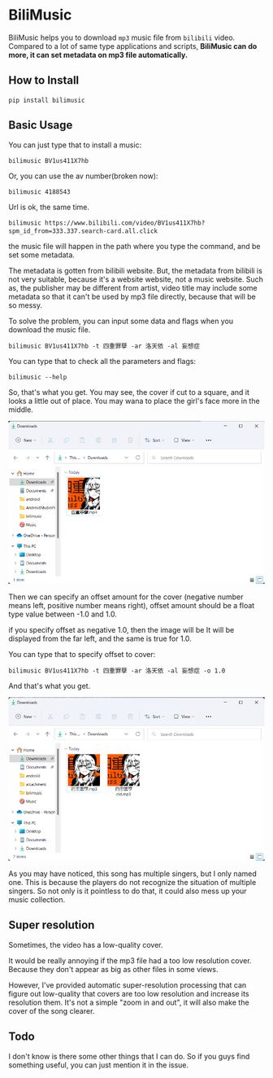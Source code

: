 # BiliMusic

BiliMusic helps you to download `mp3` music file from `bilibili` video.
Compared to a lot of same type applications and scripts, **BiliMusic can do more, it can set metadata on mp3 file automatically.**

## How to Install

```
pip install bilimusic
```

## Basic Usage

You can just type that to install a music:

```
bilimusic BV1us411X7hb
```

Or, you can use the av number(broken now):

```
bilimusic 4188543
```

Url is ok, the same time.

```
bilimusic https://www.bilibili.com/video/BV1us411X7hb?spm_id_from=333.337.search-card.all.click
```

the music file will happen in the path where you type the command, and be set some metadata.

The metadata is gotten from bilibili website.
But, the metadata from bilibili is not very suitable, because it's a website website, not a music website.
Such as, the publisher may be different from artist, video title may include some metadata so that it can't be used by mp3 file directly, because that will be so messy.

To solve the problem, you can input some data and flags when you download the music file.

```
bilimusic BV1us411X7hb -t 四重罪孽 -ar 洛天依 -al 妄想症
```

You can type that to check all the parameters and flags:

```
bilimusic --help
```

So, that's what you get. You may see, the cover if cut to a square, and it looks a little out of place. You may wana to place the girl's face more in the middle.

![](attachment/001.png)

Then we can specify an offset amount for the cover (negative number means left, positive number means right), offset amount should be a float type value between -1.0 and 1.0.

if you specify offset as negative 1.0, then the image will be It will be displayed from the far left, and the same is true for 1.0.

You can type that to specify offset to cover:

```
bilimusic BV1us411X7hb -t 四重罪孽 -ar 洛天依 -al 妄想症 -o 1.0
```

And that's what you get.

![](attachment/002.png)

As you may have noticed, this song has multiple singers, but I only named one. This is because the players do not recognize the situation of multiple singers. So not only is it pointless to do that, it could also mess up your music collection.

## Super resolution

Sometimes, the video has a low-quality cover. 

It would be really annoying if the mp3 file had a too low resolution cover. Because they don't appear as big as other files in some views.

However, I've provided automatic super-resolution processing that can figure out low-quality that covers are too low resolution and increase its resolution them. It's not a simple "zoom in and out", it will also make the cover of the song clearer.

## Todo

I don't know is there some other things that I can do. So if you guys find something useful, you can just mention it in the issue.


